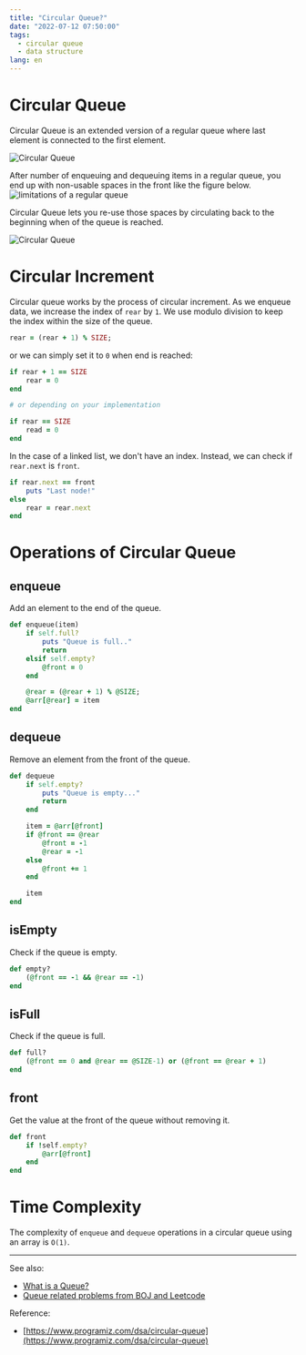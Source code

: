 ```yaml
---
title: "Circular Queue?"
date: "2022-07-12 07:50:00"
tags: 
  - circular queue
  - data structure
lang: en
---
```


# Circular Queue
Circular Queue is an extended version of a regular queue where last element is connected to the first element.

![Circular Queue](/images/posts/what-is-a-circular-queue/circular-queue2.svg)

After number of enqueuing and dequeuing items in a regular queue, you end up with non-usable spaces in the front like the figure below.
![limitations of a regular queue](/images/posts/what-is-a-queue/queue3.svg)

Circular Queue lets you re-use those spaces by circulating back to the beginning when of the queue is reached.

![Circular Queue](/images/posts/what-is-a-queue/circular-queue.svg)

# Circular Increment
Circular queue works by the process of circular increment. As we enqueue data, we increase the index of `rear` by `1`. 
We use modulo division to keep the index within the size of the queue.
```rb
rear = (rear + 1) % SIZE;
```

or we can simply set it to `0` when end is reached:
```rb
if rear + 1 == SIZE
	rear = 0
end

# or depending on your implementation

if rear == SIZE
	read = 0
end 
```

In the case of a linked list, we don't have an index. Instead, we can check if `rear.next` is `front`.
```rb
if rear.next == front
	puts "Last node!"
else
    rear = rear.next
end
```

# Operations of Circular Queue
## enqueue
Add an element to the end of the queue.

```rb
def enqueue(item)
    if self.full?
        puts "Queue is full.."
        return
    elsif self.empty?
        @front = 0
    end

    @rear = (@rear + 1) % @SIZE;
    @arr[@rear] = item
end 
```

## dequeue
Remove an element from the front of the queue.

```rb
def dequeue
    if self.empty?
        puts "Queue is empty..."
        return
    end

    item = @arr[@front]
    if @front == @rear 
        @front = -1
        @rear = -1
    else 
        @front += 1
    end

    item
end 
```

## isEmpty
Check if the queue is empty.
```rb
def empty?
    (@front == -1 && @rear == -1)
end
```

## isFull
Check if the queue is full.
```rb
def full?
    (@front == 0 and @rear == @SIZE-1) or (@front == @rear + 1)
end
```

## front
Get the value at the front of the queue without removing it.
```rb
def front
    if !self.empty?
        @arr[@front]
    end
end
```

# Time Complexity
The complexity of `enqueue` and `dequeue` operations in a circular queue using an array is `O(1)`.

---

See also:
- [What is a Queue?](./what-is-a-queue)
- [Queue related problems from BOJ and Leetcode](https://github.com/bleuinu/DataStructures-and-Algorithms/tree/main/04-queue)

Reference:
- [https://www.programiz.com/dsa/circular-queue](https://www.programiz.com/dsa/circular-queue)